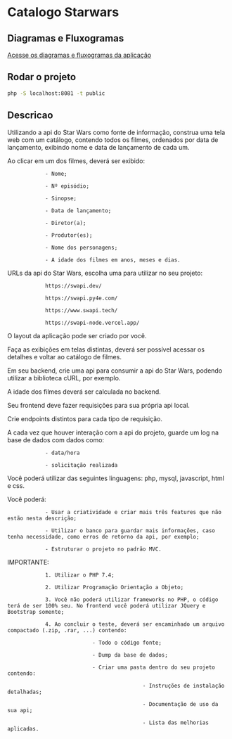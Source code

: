 # Catalogo Starwars

## Diagramas e Fluxogramas
[Acesse os diagramas e fluxogramas da aplicação](https://excalidraw.com/#room=7467338f775316b1f4c4,WP3A_TXNdSkw-dIMbXLSuw)

## Rodar o projeto
```bash
php -S localhost:8081 -t public
```

## Descricao

Utilizando a api do Star Wars como fonte de informação, construa uma tela web com um catálogo, contendo todos os filmes, ordenados por data de lançamento, exibindo nome e data de lançamento de cada um.

 

Ao clicar em um dos filmes, deverá ser exibido:

                - Nome;

                - Nº episódio;

                - Sinopse;

                - Data de lançamento;

                - Diretor(a);

                - Produtor(es);

                - Nome dos personagens;

                - A idade dos filmes em anos, meses e dias.

 

URLs da api do Star Wars, escolha uma para utilizar no seu projeto:

                https://swapi.dev/

                https://swapi.py4e.com/

                https://www.swapi.tech/

                https://swapi-node.vercel.app/

 

O layout da aplicação pode ser criado por você.

Faça as exibições em telas distintas, deverá ser possível acessar os detalhes e voltar ao catálogo de filmes.

Em seu backend, crie uma api para consumir a api do Star Wars, podendo utilizar a biblioteca cURL, por exemplo.

A idade dos filmes deverá ser calculada no backend.

Seu frontend deve fazer requisições para sua própria api local.

Crie endpoints distintos para cada tipo de requisição.

A cada vez que houver interação com a api do projeto, guarde um log na base de dados com dados como:

                - data/hora

                - solicitação realizada

 

Você poderá utilizar das seguintes linguagens: php, mysql, javascript, html e css.

 

Você poderá:

                - Usar a criatividade e criar mais três features que não estão nesta descrição;

                - Utilizar o banco para guardar mais informações, caso tenha necessidade, como erros de retorno da api, por exemplo;

                - Estruturar o projeto no padrão MVC.

 

 

IMPORTANTE:

                1. Utilizar o PHP 7.4;

                2. Utilizar Programação Orientação a Objeto;

                3. Você não poderá utilizar frameworks no PHP, o código terá de ser 100% seu. No frontend você poderá utilizar JQuery e Bootstrap somente;

                4. Ao concluir o teste, deverá ser encaminhado um arquivo compactado (.zip, .rar, ...) contendo:

                               - Todo o código fonte;

                               - Dump da base de dados;

                               - Criar uma pasta dentro do seu projeto contendo:

                                               - Instruções de instalação detalhadas;

                                               - Documentação de uso da sua api;

                                               - Lista das melhorias aplicadas.
